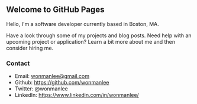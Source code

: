 ## Welcome to GitHub Pages

Hello, I'm a software developer currently based in Boston, MA.

Have a look through some of my projects and blog posts. Need help with an upcoming project or application? Learn a bit more about me and then consider hiring me.

### Contact

 - Email: wonmanlee@gmail.com
 - Github: https://github.com/wonmanlee
 - Twitter: @wonmanlee
 - LinkedIn: https://www.linkedin.com/in/wonmanlee/